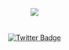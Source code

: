 <!-- <img align="right" src="https://visitor-badge.laobi.icu/badge?page_id=nate51315.nate51315" /> -->
<img align="right" src="https://komarev.com/ghpvc/?username=nate51315&style=flat-square&color=1E84EE" alt="" />

<br/>

<div id="header" align="center">
  <h1 align="center">
    <img src="https://readme-typing-svg.herokuapp.com/?font=Righteous&size=35&center=true&vCenter=true&width=500&height=70&duration=4000&color=FFFFFF&lines=Hello!;+I'm+Nate;" />
  </h1>
  <!-- <img src="https://media.giphy.com/media/gjrYDwbjnK8x36xZIO/giphy.gif" class="" width="210"/> -->
  <!-- <img src="https://i.imgur.com/pqdICWJ.gif" class="" width="200" /> -->
</div>

<br/>

<div id="badges" align="center">
<!--   <a href="your-linkedin-URL">
    <img src="https://img.shields.io/badge/LinkedIn-blue?style=for-the-badge&logo=linkedin&logoColor=white" alt="LinkedIn Badge"/>
  </a> -->
  <a href="your-twitter-URL">
    <img src="https://img.shields.io/badge/Portfolio-1E84EE?style=for-the-badge&logo=todoist&logoColor=white" alt="Twitter Badge"/>
  </a>
</div>

<br/>

<!-- <div align="center">
  <a href="#"><img src="https://img.shields.io/badge/Portfolio Website-C6FF00" alt=""/></a>
</div> -->

<!--
<h1 align="center">
  hello there!
</h1>

<div align="center">
  <img src="https://media.giphy.com/media/dWesBcTLavkZuG35MI/giphy.gif" width="600" height="300"/>
</div>
-->






